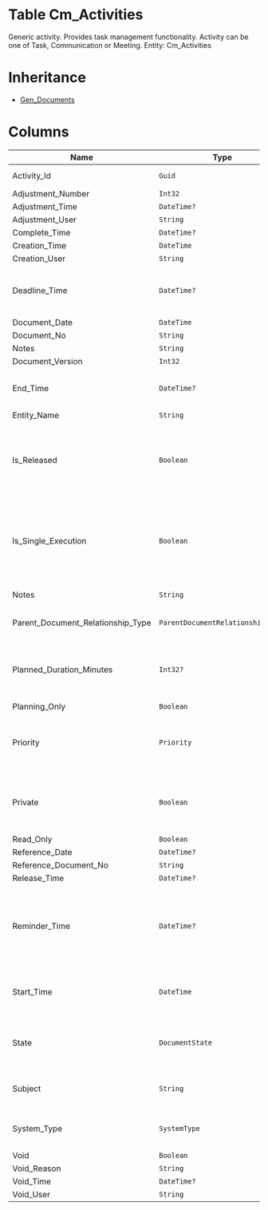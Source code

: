 # Table Cm_Activities

Generic activity. Provides task management functionality. Activity can be one of Task, Communication or Meeting. Entity: Cm_Activities

# Inheritance

* [Gen_Documents](Gen_Documents.md)

# Columns

| Name | Type | Value | Description |
| - | - | - | --- |
|Activity_Id|`Guid`|`PK`, Readonly||
|Adjustment_Number|`Int32`|Readonly||
|Adjustment_Time|`DateTime?`|Readonly||
|Adjustment_User|`String`|Readonly||
|Complete_Time|`DateTime?`|Readonly||
|Creation_Time|`DateTime`|Readonly||
|Creation_User|`String`|Readonly||
|Deadline_Time|`DateTime?`||The deadline for the task. null if there is no deadline. `Filter(ge;le)` |
|Document_Date|`DateTime`|||
|Document_No|`String`|||
|Notes|`String`|||
|Document_Version|`Int32`|Readonly||
|End_Time|`DateTime?`||Currently planned ending time of the task. `Filter(ge;le)` |
|Entity_Name|`String`|Readonly||
|Is_Released|`Boolean`|Readonly|True if the document is not void and its state is released or greater. `Required` `Default(false)` `Filter(eq)` `ReadOnly` |
|Is_Single_Execution|`Boolean`|Readonly|Specifies whether the document is a single execution of its order document. `Required` `Default(false)` `Filter(eq)` `ReadOnly` |
|Notes|`String`||Notes for this Activity. |
|Parent_Document_Relationship_Type|`ParentDocumentRelationshipType?`|Allowed: `S`, `N`, Readonly||
|Planned_Duration_Minutes|`Int32?`||Total planned duration of the activity, regardless of the current execution status. `Filter(ge;le)` |
|Planning_Only|`Boolean`|Readonly||
|Priority|`Priority`|Allowed: `1`, `2`, `3`, `4`, `5`|Priority on the scale from 1 (least important) to 5 (very important). `Required` `Default(3)` |
|Private|`Boolean`||True if the task is visible only to its owner; false if this is publicly visible task. `Required` `Default(false)` |
|Read_Only|`Boolean`|Readonly||
|Reference_Date|`DateTime?`|||
|Reference_Document_No|`String`|||
|Release_Time|`DateTime?`|Readonly||
|Reminder_Time|`DateTime?`||When to snooze to the owner to remind him for the task. This default reminder is copied to and managed by the Reminders entity. |
|Start_Time|`DateTime`||Currently planned starting time of the task. `Required` `Default(Now)` `Filter(ge;le)` |
|State|`DocumentState`|Allowed: `0`, `5`, `10`, `20`, `30`, `40`, `50`, Readonly||
|Subject|`String`||Task primary subject (required). `Required` `Filter(eq;like)` |
|System_Type|`SystemType`|Allowed: `C`, `M`, `T`|T=Task; C=Communication; M=Meeting. `Required` |
|Void|`Boolean`|Readonly||
|Void_Reason|`String`|Readonly||
|Void_Time|`DateTime?`|Readonly||
|Void_User|`String`|Readonly||
